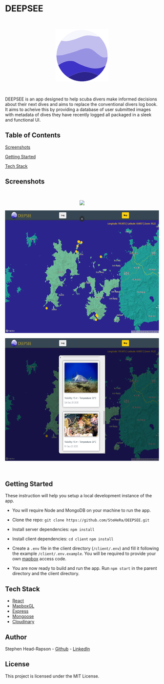 # DEEPSEE

<br>
<p align="center">
  <img src="./images/DEEPSEE_logo.png">
</p>
<br>

DEEPSEE is an app designed to help scuba divers make informed decisions about their next dives and aims to replace the conventional divers log book. It aims to acheive this by providing a database of user submitted images with metadata of dives they have recently logged all packaged in a sleek and functional UI.

## Table of Contents

[Screenshots](#Screenshots)

[Getting Started](#Getting-Started)

[Tech Stack](#Tech-Stack)

## Screenshots

<br>
<p align="center">
  <img style="height: 400px;" src="./images/DEEPSEE-screenshot-1.png">
</p>
<p align="center">
  <img style="height: 400px;" src="./images/DEEPSEE-screenshot-2.png">
</p>
<p align="center">
  <img style="height: 400px;" src="./images/DEEPSEE-screenshot-3.png">
</p>
<br>

## Getting Started

These instruction will help you setup a local development instance of the app.

- You will require Node and MongoDB on your machine to run the app.

- Clone the repo: `git clone https://github.com/SteHeRa/DEEPSEE.git`

- Install server dependencies: `npm install`

- Install client dependencies:
  `cd client`
  `npm install`

- Create a `.env` file in the client directory (`/client/.env`) and fill it following the example `/client/.env.example`. You will be required to provide your own [mapbox](https://www.mapbox.com/) access code.

- You are now ready to build and run the app. Run `npm start` in the parent directory and the client directory.

## Tech Stack

- [React](https://reactjs.org/)
- [MapboxGL](https://docs.mapbox.com/mapbox-gl-js/api/)
- [Express](https://expressjs.com/)
- [Mongoose](https://mongoosejs.com/)
- [Cloudinary](https://www.npmjs.com/package/cloudinary)

## Author

Stephen Head-Rapson - [Github](https://github.com/SteHeRa) - [LinkedIn](https://www.linkedin.com/in/stephen-head-rapson/)

## License

This project is licensed under the MIT License.
